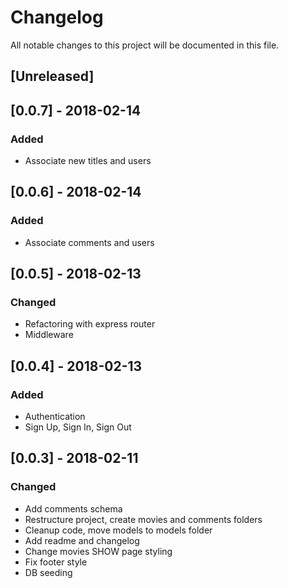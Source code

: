 # Changelog
All notable changes to this project will be documented in this file.

## [Unreleased]

## [0.0.7] - 2018-02-14
### Added
- Associate new titles and users

## [0.0.6] - 2018-02-14
### Added
- Associate comments and users

## [0.0.5] - 2018-02-13
### Changed
- Refactoring with express router
- Middleware

## [0.0.4] - 2018-02-13
### Added
- Authentication
- Sign Up, Sign In, Sign Out

## [0.0.3] - 2018-02-11
### Changed
- Add comments schema
- Restructure project, create movies and comments folders
- Cleanup code, move models to models folder
- Add readme and changelog
- Change movies SHOW page styling
- Fix footer style
- DB seeding